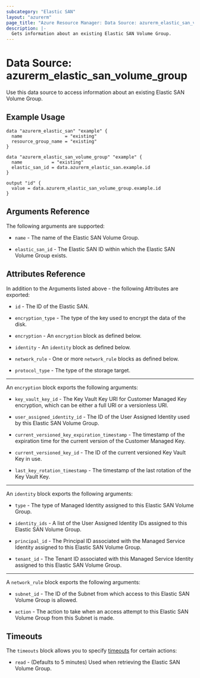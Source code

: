 ```yaml
---
subcategory: "Elastic SAN"
layout: "azurerm"
page_title: "Azure Resource Manager: Data Source: azurerm_elastic_san_volume_group"
description: |-
  Gets information about an existing Elastic SAN Volume Group.
---
```


# Data Source: azurerm_elastic_san_volume_group

Use this data source to access information about an existing Elastic SAN Volume Group.

## Example Usage

```hcl
data "azurerm_elastic_san" "example" {
  name                = "existing"
  resource_group_name = "existing"
}

data "azurerm_elastic_san_volume_group" "example" {
  name           = "existing"
  elastic_san_id = data.azurerm_elastic_san.example.id
}

output "id" {
  value = data.azurerm_elastic_san_volume_group.example.id
}
```

## Arguments Reference

The following arguments are supported:

* `name` - The name of the Elastic SAN Volume Group.

* `elastic_san_id` - The Elastic SAN ID within which the Elastic SAN Volume Group exists.

## Attributes Reference

In addition to the Arguments listed above - the following Attributes are exported: 

* `id` - The ID of the Elastic SAN.

* `encryption_type` - The type of the key used to encrypt the data of the disk.

* `encryption` - An `encryption` block as defined below.

* `identity` - An `identity` block as defined below.

* `network_rule` - One or more `network_rule` blocks as defined below.

* `protocol_type` - The type of the storage target.

---

An `encryption` block exports the following arguments:

* `key_vault_key_id` - The Key Vault Key URI for Customer Managed Key encryption, which can be either a full URI or a versionless URI.

* `user_assigned_identity_id` - The ID of the User Assigned Identity used by this Elastic SAN Volume Group.

* `current_versioned_key_expiration_timestamp` - The timestamp of the expiration time for the current version of the Customer Managed Key.

* `current_versioned_key_id` - The ID of the current versioned Key Vault Key in use.

* `last_key_rotation_timestamp` - The timestamp of the last rotation of the Key Vault Key.

---

An `identity` block exports the following arguments:

* `type` - The type of Managed Identity assigned to this Elastic SAN Volume Group.

* `identity_ids` - A list of the User Assigned Identity IDs assigned to this Elastic SAN Volume Group.

* `principal_id` - The Principal ID associated with the Managed Service Identity assigned to this Elastic SAN Volume Group.

* `tenant_id` - The Tenant ID associated with this Managed Service Identity assigned to this Elastic SAN Volume Group.

---

A `network_rule` block exports the following arguments:

* `subnet_id` - The ID of the Subnet from which access to this Elastic SAN Volume Group is allowed.

* `action` - The action to take when an access attempt to this Elastic SAN Volume Group from this Subnet is made.

## Timeouts

The `timeouts` block allows you to specify [timeouts](https://www.terraform.io/language/resources/syntax#operation-timeouts) for certain actions:

* `read` - (Defaults to 5 minutes) Used when retrieving the Elastic SAN Volume Group.
